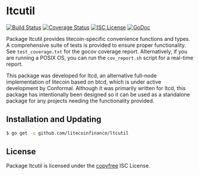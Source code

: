 ltcutil
=======

[![Build Status](http://img.shields.io/travis/litecoinfinance/ltcutil.svg)](https://travis-ci.org/litecoinfinance/ltcutil) 
[![Coverage Status](http://img.shields.io/coveralls/litecoinfinance/ltcutil.svg)](https://coveralls.io/r/litecoinfinance/ltcutil?branch=master) 
[![ISC License](http://img.shields.io/badge/license-ISC-blue.svg)](http://copyfree.org)
[![GoDoc](http://img.shields.io/badge/godoc-reference-blue.svg)](http://godoc.org/github.com/litecoinfinance/ltcutil)

Package ltcutil provides litecoin-specific convenience functions and types.
A comprehensive suite of tests is provided to ensure proper functionality.  See
`test_coverage.txt` for the gocov coverage report.  Alternatively, if you are
running a POSIX OS, you can run the `cov_report.sh` script for a real-time
report.

This package was developed for ltcd, an alternative full-node implementation of
litecoin based on btcd, which is under active development by Conformal.
Although it was primarily written for ltcd, this package has intentionally been
designed so it can be used as a standalone package for any projects needing the
functionality provided.

## Installation and Updating

```bash
$ go get -u github.com/litecoinfinance/ltcutil
```

## License

Package ltcutil is licensed under the [copyfree](http://copyfree.org) ISC
License.
